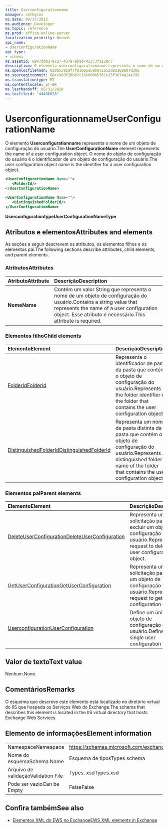 ```yaml
---
title: Userconfigurationname
manager: sethgros
ms.date: 09/17/2015
ms.audience: Developer
ms.topic: reference
ms.prod: office-online-server
localization_priority: Normal
api_name:
- UserConfigurationName
api_type:
- schema
ms.assetid: 6947dd03-9727-4379-9b9d-42373fa120c7
description: O elemento userconfigurationname representa o nome de um objeto de configuração do usuário. O nome do objeto de configuração do usuário é o identificador de um objeto de configuração do usuário.
ms.openlocfilehash: 020b55919f7f81602a5eb072652d82168607d306
ms.sourcegitcommit: 88ec988f2bb67c1866d06b361615f3674a24e795
ms.translationtype: MT
ms.contentlocale: pt-BR
ms.lasthandoff: 05/31/2020
ms.locfileid: "44466028"
---
```

# <a name="userconfigurationname"></a><span data-ttu-id="097ea-104">Userconfigurationname</span><span class="sxs-lookup"><span data-stu-id="097ea-104">UserConfigurationName</span></span>

<span data-ttu-id="097ea-105">O elemento **Userconfigurationname** representa o nome de um objeto de configuração do usuário.</span><span class="sxs-lookup"><span data-stu-id="097ea-105">The **UserConfigurationName** element represents the name of a user configuration object.</span></span> <span data-ttu-id="097ea-106">O nome do objeto de configuração do usuário é o identificador de um objeto de configuração do usuário.</span><span class="sxs-lookup"><span data-stu-id="097ea-106">The user configuration object name is the identifier for a user configuration object.</span></span> 
  
```XML
<UserConfigurationName Name="">
   <FolderId/>
</UserConfigurationName>
```

```XML
<UserConfigurationName Name="">
   <DistinguishedFolderId/> 
</UserConfigurationName>
```

<span data-ttu-id="097ea-107">**Userconfigurationtype**</span><span class="sxs-lookup"><span data-stu-id="097ea-107">**UserConfigurationNameType**</span></span>

## <a name="attributes-and-elements"></a><span data-ttu-id="097ea-108">Atributos e elementos</span><span class="sxs-lookup"><span data-stu-id="097ea-108">Attributes and elements</span></span>

<span data-ttu-id="097ea-109">As seções a seguir descrevem os atributos, os elementos filhos e os elementos pai.</span><span class="sxs-lookup"><span data-stu-id="097ea-109">The following sections describe attributes, child elements, and parent elements.</span></span>
  
### <a name="attributes"></a><span data-ttu-id="097ea-110">Atributos</span><span class="sxs-lookup"><span data-stu-id="097ea-110">Attributes</span></span>

|<span data-ttu-id="097ea-111">**Atributo**</span><span class="sxs-lookup"><span data-stu-id="097ea-111">**Attribute**</span></span>|<span data-ttu-id="097ea-112">**Descrição**</span><span class="sxs-lookup"><span data-stu-id="097ea-112">**Description**</span></span>|
|:-----|:-----|
|<span data-ttu-id="097ea-113">**Nome**</span><span class="sxs-lookup"><span data-stu-id="097ea-113">**Name**</span></span> <br/> |<span data-ttu-id="097ea-114">Contém um valor String que representa o nome de um objeto de configuração do usuário.</span><span class="sxs-lookup"><span data-stu-id="097ea-114">Contains a string value that represents the name of a user configuration object.</span></span> <span data-ttu-id="097ea-115">Esse atributo é necessário.</span><span class="sxs-lookup"><span data-stu-id="097ea-115">This attribute is required.</span></span>  <br/> |
   
### <a name="child-elements"></a><span data-ttu-id="097ea-116">Elementos filho</span><span class="sxs-lookup"><span data-stu-id="097ea-116">Child elements</span></span>

|<span data-ttu-id="097ea-117">**Elemento**</span><span class="sxs-lookup"><span data-stu-id="097ea-117">**Element**</span></span>|<span data-ttu-id="097ea-118">**Descrição**</span><span class="sxs-lookup"><span data-stu-id="097ea-118">**Description**</span></span>|
|:-----|:-----|
|[<span data-ttu-id="097ea-119">FolderId</span><span class="sxs-lookup"><span data-stu-id="097ea-119">FolderId</span></span>](folderid.md) <br/> |<span data-ttu-id="097ea-120">Representa o identificador de pasta da pasta que contém o objeto de configuração do usuário.</span><span class="sxs-lookup"><span data-stu-id="097ea-120">Represents the folder identifier of the folder that contains the user configuration object.</span></span>  <br/> |
|[<span data-ttu-id="097ea-121">DistinguishedFolderId</span><span class="sxs-lookup"><span data-stu-id="097ea-121">DistinguishedFolderId</span></span>](distinguishedfolderid.md) <br/> |<span data-ttu-id="097ea-122">Representa um nome de pasta distinta da pasta que contém o objeto de configuração do usuário.</span><span class="sxs-lookup"><span data-stu-id="097ea-122">Represents a distinguished folder name of the folder that contains the user configuration object.</span></span>  <br/> |
   
### <a name="parent-elements"></a><span data-ttu-id="097ea-123">Elementos pai</span><span class="sxs-lookup"><span data-stu-id="097ea-123">Parent elements</span></span>

|<span data-ttu-id="097ea-124">**Elemento**</span><span class="sxs-lookup"><span data-stu-id="097ea-124">**Element**</span></span>|<span data-ttu-id="097ea-125">**Descrição**</span><span class="sxs-lookup"><span data-stu-id="097ea-125">**Description**</span></span>|
|:-----|:-----|
|[<span data-ttu-id="097ea-126">DeleteUserConfiguration</span><span class="sxs-lookup"><span data-stu-id="097ea-126">DeleteUserConfiguration</span></span>](deleteuserconfiguration.md) <br/> |<span data-ttu-id="097ea-127">Representa uma solicitação para excluir um objeto de configuração do usuário.</span><span class="sxs-lookup"><span data-stu-id="097ea-127">Represents a request to delete a user configuration object.</span></span>  <br/> |
|[<span data-ttu-id="097ea-128">GetUserConfiguration</span><span class="sxs-lookup"><span data-stu-id="097ea-128">GetUserConfiguration</span></span>](getuserconfiguration.md) <br/> |<span data-ttu-id="097ea-129">Representa uma solicitação para obter um objeto de configuração do usuário.</span><span class="sxs-lookup"><span data-stu-id="097ea-129">Represents a request to get a user configuration object.</span></span>  <br/> |
|[<span data-ttu-id="097ea-130">Userconfiguration</span><span class="sxs-lookup"><span data-stu-id="097ea-130">UserConfiguration</span></span>](userconfiguration.md) <br/> |<span data-ttu-id="097ea-131">Define um único objeto de configuração do usuário.</span><span class="sxs-lookup"><span data-stu-id="097ea-131">Defines a single user configuration object.</span></span>  <br/> |
   
## <a name="text-value"></a><span data-ttu-id="097ea-132">Valor de texto</span><span class="sxs-lookup"><span data-stu-id="097ea-132">Text value</span></span>

<span data-ttu-id="097ea-133">Nenhum.</span><span class="sxs-lookup"><span data-stu-id="097ea-133">None.</span></span>
  
## <a name="remarks"></a><span data-ttu-id="097ea-134">Comentários</span><span class="sxs-lookup"><span data-stu-id="097ea-134">Remarks</span></span>

<span data-ttu-id="097ea-135">O esquema que descreve este elemento está localizado no diretório virtual do IIS que hospeda os Serviços Web do Exchange.</span><span class="sxs-lookup"><span data-stu-id="097ea-135">The schema that describes this element is located in the IIS virtual directory that hosts Exchange Web Services.</span></span>
  
## <a name="element-information"></a><span data-ttu-id="097ea-136">Elemento de informações</span><span class="sxs-lookup"><span data-stu-id="097ea-136">Element information</span></span>

|||
|:-----|:-----|
|<span data-ttu-id="097ea-137">Namespace</span><span class="sxs-lookup"><span data-stu-id="097ea-137">Namespace</span></span>  <br/> |https://schemas.microsoft.com/exchange/services/2006/types  <br/> |
|<span data-ttu-id="097ea-138">Nome do esquema</span><span class="sxs-lookup"><span data-stu-id="097ea-138">Schema Name</span></span>  <br/> |<span data-ttu-id="097ea-139">Esquema de tipos</span><span class="sxs-lookup"><span data-stu-id="097ea-139">Types schema</span></span>  <br/> |
|<span data-ttu-id="097ea-140">Arquivo de validação</span><span class="sxs-lookup"><span data-stu-id="097ea-140">Validation File</span></span>  <br/> |<span data-ttu-id="097ea-141">Types. xsd</span><span class="sxs-lookup"><span data-stu-id="097ea-141">Types.xsd</span></span>  <br/> |
|<span data-ttu-id="097ea-142">Pode ser vazio</span><span class="sxs-lookup"><span data-stu-id="097ea-142">Can be Empty</span></span>  <br/> |<span data-ttu-id="097ea-143">False</span><span class="sxs-lookup"><span data-stu-id="097ea-143">False</span></span>  <br/> |
   
## <a name="see-also"></a><span data-ttu-id="097ea-144">Confira também</span><span class="sxs-lookup"><span data-stu-id="097ea-144">See also</span></span>

- [<span data-ttu-id="097ea-145">Elementos XML do EWS no Exchange</span><span class="sxs-lookup"><span data-stu-id="097ea-145">EWS XML elements in Exchange</span></span>](ews-xml-elements-in-exchange.md)

